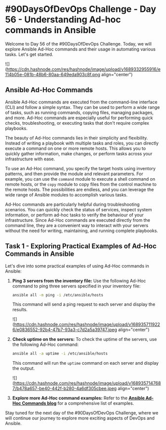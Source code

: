 # #90DaysOfDevOps Challenge - Day 56 - Understanding Ad-hoc commands in Ansible

Welcome to Day 56 of the #90DaysOfDevOps Challenge. Today, we will explore Ansible Ad-Hoc commands and their usage in automating various tasks. Let's get started.

![](https://cdn.hashnode.com/res/hashnode/image/upload/v1689332955916/e114b05e-081b-48b6-80aa-649eda903c8f.png align="center")

## **Ansible Ad-Hoc Commands**

Ansible Ad-Hoc commands are executed from the command-line interface (CLI) and follow a simple syntax. They can be used to perform a wide range of tasks, such as running commands, copying files, managing packages, and more. Ad-Hoc commands are especially useful for performing quick checks, troubleshooting, or executing tasks that don't require complex playbooks.

The beauty of Ad-Hoc commands lies in their simplicity and flexibility. Instead of writing a playbook with multiple tasks and roles, you can directly execute a command on one or more remote hosts. This allows you to quickly gather information, make changes, or perform tasks across your infrastructure with ease.

To use an Ad-Hoc command, you specify the target hosts using inventory patterns, and then provide the module and relevant parameters. For example, you can use the `command` module to execute a shell command on remote hosts, or the `copy` module to copy files from the control machine to the remote hosts. The possibilities are endless, and you can leverage the wide range of Ansible modules to accomplish various tasks.

Ad-Hoc commands are particularly helpful during troubleshooting scenarios. You can quickly check the status of services, inspect system information, or perform ad-hoc tasks to verify the behaviour of your infrastructure. Since Ad-Hoc commands are executed directly from the command line, they are a convenient way to interact with your servers without the need for writing, maintaining, and running complete playbooks.

## **Task 1 -** Exploring Practical Examples of Ad-Hoc Commands in Ansible

Let's dive into some practical examples of using Ad-Hoc commands in Ansible:

1. **Ping 3 servers from the inventory file:** Use the following Ad-Hoc command to ping three servers specified in your inventory file:
    
    ```bash
    ansible all -m ping -i /etc/ansible/hosts
    ```
    
    This command will send a ping request to each server and display the results.
    
    ![](https://cdn.hashnode.com/res/hashnode/image/upload/v1689357119226/e0836552-92b4-47b7-93a3-c7d2a5a39747.jpeg align="center")
    
2. **Check uptime on the servers:** To check the uptime of the servers, use the following Ad-Hoc command:
    
    ```bash
    ansible all -a uptime -i /etc/ansible/hosts
    ```
    
    This command will run the `uptime` command on each server and display the output.
    
    ![](https://cdn.hashnode.com/res/hashnode/image/upload/v1689357147687/b478a657-be40-442f-b280-4a6df305cbee.jpeg align="center")
    
3. **Explore more Ad-Hoc command examples:** Refer to the [**Ansible Ad-Hoc Commands blog**](https://www.middlewareinventory.com/blog/ansible-ad-hoc-commands/) for a comprehensive list of examples.
    

Stay tuned for the next day of the #90DaysOfDevOps Challenge, where we will continue our journey to explore more exciting aspects of DevOps and Ansible.